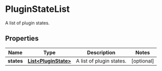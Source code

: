 

# PluginStateList

A list of plugin states.

## Properties

| Name | Type | Description | Notes |
|------------ | ------------- | ------------- | -------------|
|**states** | [**List&lt;PluginState&gt;**](PluginState.md) | A list of plugin states. |  [optional] |



